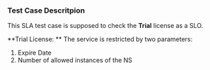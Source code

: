 ### Test Case Descritpion

This SLA test case is supposed to check the **Trial** license as a SLO.

**Trial License:  ** 
The service is restricted by two parameters:
1. Expire Date
1. Number of allowed instances of the NS